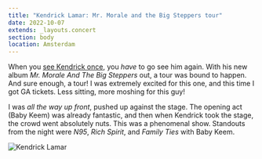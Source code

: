 ```yaml
---
title: "Kendrick Lamar: Mr. Morale and the Big Steppers tour"
date: 2022-10-07
extends: _layouts.concert
section: body
location: Amsterdam
---
```


When you [see Kendrick once](./kendrick-lamar-damn-tour.md), you _have_ to go see him again. With his new album
_Mr. Morale And The Big Steppers_ out, a tour was bound to happen. And sure enough, a tour! I was extremely excited for
this one, and this time I got GA tickets. Less sitting, more moshing for this guy!

I was _all the way up front_, pushed up against the stage. The opening act (Baby Keem) was already fantastic, and then
when Kendrick took the stage, the crowd went absolutely nuts. This was a phenomenal show. Standouts from the night were
_N95_, _Rich Spirit_, and _Family Ties_ with Baby Keem.

![Kendrick Lamar](/assets/images/kendrick-mmatbs.jpg)
